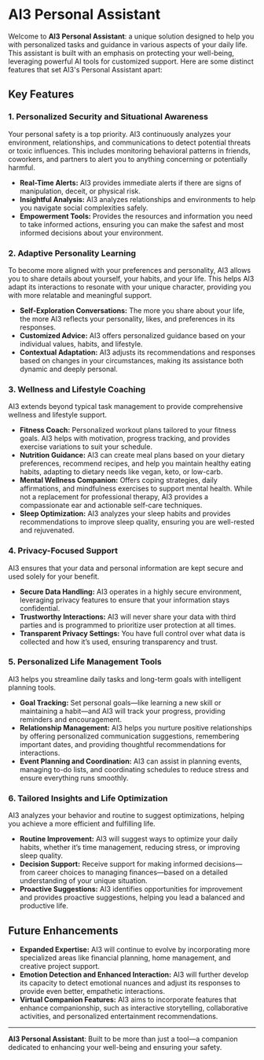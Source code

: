 # AI3 Personal Assistant

Welcome to **AI3 Personal Assistant**: a unique solution designed to help you with personalized tasks and guidance in various aspects of your daily life. This assistant is built with an emphasis on protecting your well-being, leveraging powerful AI tools for customized support. Here are some distinct features that set AI3's Personal Assistant apart:

## Key Features

### **1. Personalized Security and Situational Awareness**
Your personal safety is a top priority. AI3 continuously analyzes your environment, relationships, and communications to detect potential threats or toxic influences. This includes monitoring behavioral patterns in friends, coworkers, and partners to alert you to anything concerning or potentially harmful.

- **Real-Time Alerts:** AI3 provides immediate alerts if there are signs of manipulation, deceit, or physical risk.
- **Insightful Analysis:** AI3 analyzes relationships and environments to help you navigate social complexities safely.
- **Empowerment Tools:** Provides the resources and information you need to take informed actions, ensuring you can make the safest and most informed decisions about your environment.

### **2. Adaptive Personality Learning**
To become more aligned with your preferences and personality, AI3 allows you to share details about yourself, your habits, and your life. This helps AI3 adapt its interactions to resonate with your unique character, providing you with more relatable and meaningful support.

- **Self-Exploration Conversations:** The more you share about your life, the more AI3 reflects your personality, likes, and preferences in its responses.
- **Customized Advice:** AI3 offers personalized guidance based on your individual values, habits, and lifestyle.
- **Contextual Adaptation:** AI3 adjusts its recommendations and responses based on changes in your circumstances, making its assistance both dynamic and deeply personal.

### **3. Wellness and Lifestyle Coaching**
AI3 extends beyond typical task management to provide comprehensive wellness and lifestyle support.

- **Fitness Coach:** Personalized workout plans tailored to your fitness goals. AI3 helps with motivation, progress tracking, and provides exercise variations to suit your schedule.
- **Nutrition Guidance:** AI3 can create meal plans based on your dietary preferences, recommend recipes, and help you maintain healthy eating habits, adapting to dietary needs like vegan, keto, or low-carb.
- **Mental Wellness Companion:** Offers coping strategies, daily affirmations, and mindfulness exercises to support mental health. While not a replacement for professional therapy, AI3 provides a compassionate ear and actionable self-care techniques.
- **Sleep Optimization:** AI3 analyzes your sleep habits and provides recommendations to improve sleep quality, ensuring you are well-rested and rejuvenated.

### **4. Privacy-Focused Support**
AI3 ensures that your data and personal information are kept secure and used solely for your benefit.

- **Secure Data Handling:** AI3 operates in a highly secure environment, leveraging privacy features to ensure that your information stays confidential.
- **Trustworthy Interactions:** AI3 will never share your data with third parties and is programmed to prioritize user protection at all times.
- **Transparent Privacy Settings:** You have full control over what data is collected and how it’s used, ensuring transparency and trust.

### **5. Personalized Life Management Tools**
AI3 helps you streamline daily tasks and long-term goals with intelligent planning tools.

- **Goal Tracking:** Set personal goals—like learning a new skill or maintaining a habit—and AI3 will track your progress, providing reminders and encouragement.
- **Relationship Management:** AI3 helps you nurture positive relationships by offering personalized communication suggestions, remembering important dates, and providing thoughtful recommendations for interactions.
- **Event Planning and Coordination:** AI3 can assist in planning events, managing to-do lists, and coordinating schedules to reduce stress and ensure everything runs smoothly.

### **6. Tailored Insights and Life Optimization**
AI3 analyzes your behavior and routine to suggest optimizations, helping you achieve a more efficient and fulfilling life.

- **Routine Improvement:** AI3 will suggest ways to optimize your daily habits, whether it’s time management, reducing stress, or improving sleep quality.
- **Decision Support:** Receive support for making informed decisions—from career choices to managing finances—based on a detailed understanding of your unique situation.
- **Proactive Suggestions:** AI3 identifies opportunities for improvement and provides proactive suggestions, helping you lead a balanced and productive life.

## Future Enhancements
- **Expanded Expertise:** AI3 will continue to evolve by incorporating more specialized areas like financial planning, home management, and creative project support.
- **Emotion Detection and Enhanced Interaction:** AI3 will further develop its capacity to detect emotional nuances and adjust its responses to provide even better, empathetic interactions.
- **Virtual Companion Features:** AI3 aims to incorporate features that enhance companionship, such as interactive storytelling, collaborative activities, and personalized entertainment recommendations.

---
**AI3 Personal Assistant**: Built to be more than just a tool—a companion dedicated to enhancing your well-being and ensuring your safety.

